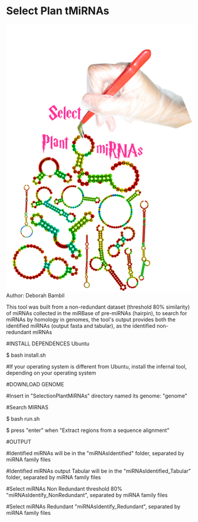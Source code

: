 # Select Plan tMiRNAs
![name-of-you-image](https://github.com/DeborahBambil/figs/blob/main/logo2.png?raw=true)
Author: Deborah Bambil

This tool was built from a non-redundant dataset (threshold 80% similarity) of miRNAs collected in the 
miRBase of pre-miRNAs (hairpin), to search for miRNAs by homology in genomes, the tool's output 
provides both the identified miRNAs (output fasta and tabular), as the identified non-redundant miRNAs


#INSTALL DEPENDENCES Ubuntu

$ bash install.sh

#If your operating system is different from Ubuntu, install the infernal tool, depending on your operating system

#DOWNLOAD GENOME 

#Insert in "SelectionPlantMiRNAs" directory named its genome: "genome"

#Search MIRNAS

$ bash run.sh

$ press "enter" when "Extract regions from a sequence alignment"

#OUTPUT

#Identified miRNAs will be in the "miRNAsIdentified" folder, separated by miRNA family files

#Identified miRNAs output Tabular will be in the "miRNAsIdentified_Tabular" folder, separated by miRNA family files

#Select miRNAs Non Redundant threshold 80% "miRNAsIdentify_NonRedundant", separated by miRNA family files

#Select miRNAs Redundant "miRNAsIdentify_Redundant", separated by miRNA family files
